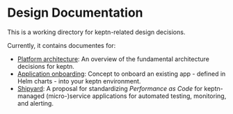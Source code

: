 # Design Documentation

This is a working directory for keptn-related design decisions.

Currently, it contains documentes for:
* [Platform architecture](./platform_architecture): An overview of the fundamental architecture decisions for keptn. 
* [Application onboarding](./app_onboarding.md): Concept to onboard an existing app - defined in Helm charts - into your keptn environment.
* [Shipyard](./shipyard.md): A proposal for standardizing *Performance as Code* for keptn-managed (micro-)service applications for automated testing, monitoring, and alerting.